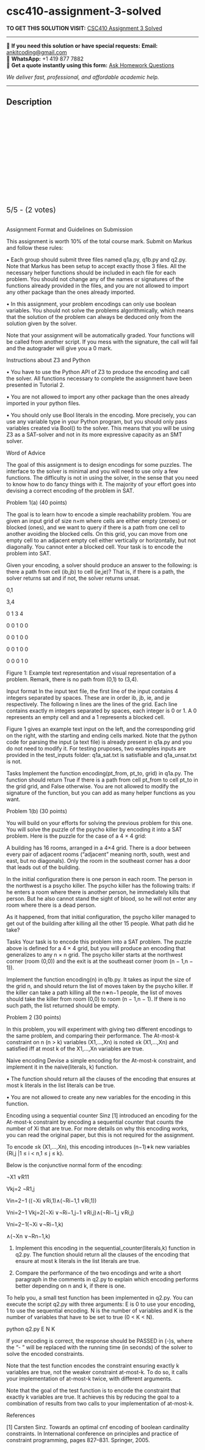 # csc410-assignment-3-solved
**TO GET THIS SOLUTION VISIT:** [CSC410 Assignment 3 Solved](https://www.ankitcodinghub.com/product/csc410-solved-5/)


---

📩 **If you need this solution or have special requests:** **Email:** ankitcoding@gmail.com  
📱 **WhatsApp:** +1 419 877 7882  
📄 **Get a quote instantly using this form:** [Ask Homework Questions](https://www.ankitcodinghub.com/services/ask-homework-questions/)

*We deliver fast, professional, and affordable academic help.*

---

<h2>Description</h2>



<div class="kk-star-ratings kksr-auto kksr-align-center kksr-valign-top" data-payload="{&quot;align&quot;:&quot;center&quot;,&quot;id&quot;:&quot;120307&quot;,&quot;slug&quot;:&quot;default&quot;,&quot;valign&quot;:&quot;top&quot;,&quot;ignore&quot;:&quot;&quot;,&quot;reference&quot;:&quot;auto&quot;,&quot;class&quot;:&quot;&quot;,&quot;count&quot;:&quot;2&quot;,&quot;legendonly&quot;:&quot;&quot;,&quot;readonly&quot;:&quot;&quot;,&quot;score&quot;:&quot;5&quot;,&quot;starsonly&quot;:&quot;&quot;,&quot;best&quot;:&quot;5&quot;,&quot;gap&quot;:&quot;4&quot;,&quot;greet&quot;:&quot;Rate this product&quot;,&quot;legend&quot;:&quot;5\/5 - (2 votes)&quot;,&quot;size&quot;:&quot;24&quot;,&quot;title&quot;:&quot;CSC410 Assignment 3 Solved&quot;,&quot;width&quot;:&quot;138&quot;,&quot;_legend&quot;:&quot;{score}\/{best} - ({count} {votes})&quot;,&quot;font_factor&quot;:&quot;1.25&quot;}">

<div class="kksr-stars">

<div class="kksr-stars-inactive">
            <div class="kksr-star" data-star="1" style="padding-right: 4px">


<div class="kksr-icon" style="width: 24px; height: 24px;"></div>
        </div>
            <div class="kksr-star" data-star="2" style="padding-right: 4px">


<div class="kksr-icon" style="width: 24px; height: 24px;"></div>
        </div>
            <div class="kksr-star" data-star="3" style="padding-right: 4px">


<div class="kksr-icon" style="width: 24px; height: 24px;"></div>
        </div>
            <div class="kksr-star" data-star="4" style="padding-right: 4px">


<div class="kksr-icon" style="width: 24px; height: 24px;"></div>
        </div>
            <div class="kksr-star" data-star="5" style="padding-right: 4px">


<div class="kksr-icon" style="width: 24px; height: 24px;"></div>
        </div>
    </div>

<div class="kksr-stars-active" style="width: 138px;">
            <div class="kksr-star" style="padding-right: 4px">


<div class="kksr-icon" style="width: 24px; height: 24px;"></div>
        </div>
            <div class="kksr-star" style="padding-right: 4px">


<div class="kksr-icon" style="width: 24px; height: 24px;"></div>
        </div>
            <div class="kksr-star" style="padding-right: 4px">


<div class="kksr-icon" style="width: 24px; height: 24px;"></div>
        </div>
            <div class="kksr-star" style="padding-right: 4px">


<div class="kksr-icon" style="width: 24px; height: 24px;"></div>
        </div>
            <div class="kksr-star" style="padding-right: 4px">


<div class="kksr-icon" style="width: 24px; height: 24px;"></div>
        </div>
    </div>
</div>


<div class="kksr-legend" style="font-size: 19.2px;">
            5/5 - (2 votes)    </div>
    </div>
&nbsp;

Assignment Format and Guidelines on Submission

This assignment is worth 10% of the total course mark. Submit on Markus and follow these rules:

• Each group should submit three files named q1a.py, q1b.py and q2.py. Note that Markus has been setup to accept exactly those 3 files. All the necessary helper functions should be included in each file for each problem. You should not change any of the names or signatures of the functions already provided in the files, and you are not allowed to import any other package than the ones already imported.

• In this assignment, your problem encodings can only use boolean variables. You should not solve the problems algorithmically, which means that the solution of the problem can always be deduced only from the solution given by the solver.

Note that your assignment will be automatically graded. Your functions will be called from another script. If you mess with the signature, the call will fail and the autograder will give you a 0 mark.

Instructions about Z3 and Python

• You have to use the Python API of Z3 to produce the encoding and call the solver. All functions necessary to complete the assignment have been presented in Tutorial 2.

• You are not allowed to import any other package than the ones already imported in your python files.

• You should only use Bool literals in the encoding. More precisely, you can use any variable type in your Python program, but you should only pass variables created via Bool() to the solver. This means that you will be using Z3 as a SAT-solver and not in its more expressive capacity as an SMT solver.

Word of Advice

The goal of this assignment is to design encodings for some puzzles. The interface to the solver is minimal and you will need to use only a few functions. The difficulty is not in using the solver, in the sense that you need to know how to do fancy things with it. The majority of your effort goes into devising a correct encoding of the problem in SAT.

Problem 1(a) (40 points)

The goal is to learn how to encode a simple reachability problem. You are given an input grid of size n×m where cells are either empty (zeroes) or blocked (ones), and we want to query if there is a path from one cell to another avoiding the blocked cells. On this grid, you can move from one empty cell to an adjacent empty cell either vertically or horizontally, but not diagonally. You cannot enter a blocked cell. Your task is to encode the problem into SAT.

Given your encoding, a solver should produce an answer to the following: is there a path from cell (ib,jb) to cell (ie,je)? That is, if there is a path, the solver returns sat and if not, the solver returns unsat.

0,1

3,4

0 1 3 4

0 0 1 0 0

0 0 1 0 0

0 0 1 0 0

0 0 0 1 0

Figure 1: Example text representation and visual representation of a problem. Remark, there is no path from (0,1) to (3,4).

Input format In the input text file, the first line of the input contains 4 integers separated by spaces. These are in order ib, jb, ie, and je respectively. The following n lines are the lines of the grid. Each line contains exactly m integers separated by spaces, each integer is 0 or 1. A 0 represents an empty cell and and a 1 represents a blocked cell.

Figure 1 gives an example text input on the left, and the corresponding grid on the right, with the starting and ending cells marked. Note that the python code for parsing the input (a text file) is already present in q1a.py and you do not need to modify it. For testing pruposes, two examples inputs are provided in the test_inputs folder: q1a_sat.txt is satisfiable and q1a_unsat.txt is not.

Tasks Implement the function encoding(pt_from, pt_to, grid) in q1a.py. The function should return True if there is a path from cell pt_from to cell pt_to in the grid grid, and False otherwise. You are not allowed to modify the signature of the function, but you can add as many helper functions as you want.

Problem 1(b) (30 points)

You will build on your efforts for solving the previous problem for this one. You will solve the puzzle of the psycho killer by encoding it into a SAT problem. Here is the puzzle for the case of a 4 × 4 grid:

A building has 16 rooms, arranged in a 4×4 grid. There is a door between every pair of adjacent rooms (“adjacent” meaning north, south, west and east, but no diagonals). Only the room in the southeast corner has a door that leads out of the building.

In the initial configuration there is one person in each room. The person in the northwest is a psycho killer. The psycho killer has the following traits: if he enters a room where there is another person, he immediately kills that person. But he also cannot stand the sight of blood, so he will not enter any room where there is a dead person.

As it happened, from that initial configuration, the psycho killer managed to get out of the building after killing all the other 15 people. What path did he take?

Tasks Your task is to encode this problem into a SAT problem. The puzzle above is defined for a 4 × 4 grid, but you will produce an encoding that generalizes to any n × n grid. The psycho killer starts at the northwest corner (room (0,0)) and the exit is at the southeast corner (room (n − 1,n − 1)).

Implement the function encoding(n) in q1b.py. It takes as input the size of the grid n, and should return the list of moves taken by the psycho killer. If the killer can take a path killing all the n∗n−1 people, the list of moves should take the killer from room (0,0) to room (n − 1,n − 1). If there is no such path, the list returned should be empty.

Problem 2 (30 points)

In this problem, you will experiment with giving two different encodings to the same problem, and comparing their performance. The At-most-k constraint on n (n &gt; k) variables (X1,…,Xn) is noted ≤k (X1,…,Xn) and satisfied iff at most k of the X1,…,Xn variables are true.

Naive encoding Devise a simple encoding for the At-most-k constraint, and implement it in the naive(literals, k) function.

• The function should return all the clauses of the encoding that ensures at most k literals in the list literals can be true.

• You are not allowed to create any new variables for the encoding in this function.

Encoding using a sequential counter Sinz [1] introduced an encoding for the At-most-k constraint by encoding a sequential counter that counts the number of Xi that are true. For more details on why this encoding works, you can read the original paper, but this is not required for the assignment.

To encode ≤k (X1,…,Xn), this encoding introduces (n−1)∗k new variables {Ri,j |1 ≤ i &lt; n,1 ≤ j ≤ k}.

Below is the conjunctive normal form of the encoding:

¬X1 ∨R11

Vkj=2 ¬R1,j

Vin=2−1 ((¬Xi ∨Ri,1)∧(¬Ri−1,1 ∨Ri,1))

Vni=2−1 Vkj=2(¬Xi ∨¬Ri−1,j−1 ∨Ri,j)∧(¬Ri−1,j ∨Ri,j)

Vni=2−1(¬Xi ∨¬Ri−1,k)

∧(¬Xn ∨¬Rn−1,k)

1. Implement this encoding in the sequential_counter(literals,k) function in q2.py. The function should return all the clauses of the encoding that ensure at most k literals in the list literals are true.

2. Compare the performance of the two encodings and write a short paragraph in the comments in q2.py to explain which encoding performs better depending on n and k, if there is one.

To help you, a small test function has been implemented in q2.py. You can execute the script q2.py with three arguments: E is 0 to use your encoding, 1 to use the sequential encoding. N is the number of variables and K is the number of variables that have to be set to true (0 &lt; K &lt; N).

python q2.py E N K

If your encoding is correct, the response should be PASSED in (-)s, where the “- ” will be replaced with the running time (in seconds) of the solver to solve the encoded constraints.

Note that the test function encodes the constraint ensuring exactly k variables are true, not the weaker constraint at-most-k. To do so, it calls your implementation of at-most-k twice, with different arguments.

Note that the goal of the test function is to encode the constraint that exactly k variables are true. It achieves this by reducing the goal to a combination of results from two calls to your implementation of at-most-k.

References

[1] Carsten Sinz. Towards an optimal cnf encoding of boolean cardinality constraints. In International conference on principles and practice of constraint programming, pages 827–831. Springer, 2005.
